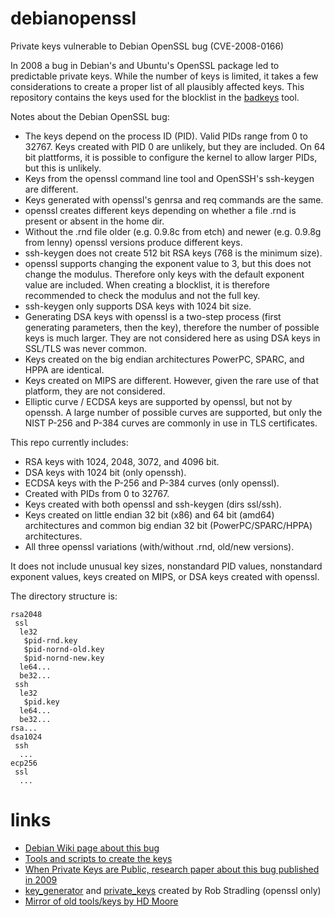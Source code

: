 # debianopenssl
Private keys vulnerable to Debian OpenSSL bug (CVE-2008-0166)

In 2008 a bug in Debian's and Ubuntu's OpenSSL package led to predictable private keys.
While the number of keys is limited, it takes a few considerations to create a proper
list of all plausibly affected keys. This repository contains the keys used for the
blocklist in the [badkeys](https://badkeys.info) tool.

Notes about the Debian OpenSSL bug:

* The keys depend on the process ID (PID). Valid PIDs range from 0 to 32767. Keys
  created with PID 0 are unlikely, but they are included. On 64 bit plattforms, it is
  possible to configure the kernel to allow larger PIDs, but this is unlikely.
* Keys from the openssl command line tool and OpenSSH's ssh-keygen are different.
* Keys generated with openssl's genrsa and req commands are the same.
* openssl creates different keys depending on whether a file .rnd is present or absent
  in the home dir.
* Without the .rnd file older (e.g. 0.9.8c from etch) and newer (e.g. 0.9.8g from lenny)
  openssl versions produce different keys.
* ssh-keygen does not create 512 bit RSA keys (768 is the minimum size).
* openssl supports changing the exponent value to 3, but this does not change the
  modulus. Therefore only keys with the default exponent value are included. When
  creating a blocklist, it is therefore recommended to check the modulus and not the
  full key.
* ssh-keygen only supports DSA keys with 1024 bit size.
* Generating DSA keys with openssl is a two-step process (first generating parameters,
  then the key), therefore the number of possible keys is much larger. They are not
  considered here as using DSA keys in SSL/TLS was never common.
* Keys created on the big endian architectures PowerPC, SPARC, and HPPA are identical.
* Keys created on MIPS are different. However, given the rare use of that platform, they
  are not considered.
* Elliptic curve / ECDSA keys are supported by openssl, but not by openssh. A large
  number of possible curves are supported, but only the NIST P-256 and P-384 curves are
  commonly in use in TLS certificates.

This repo currently includes:
* RSA keys with 1024, 2048, 3072, and 4096 bit.
* DSA keys with 1024 bit (only openssh).
* ECDSA keys with the P-256 and P-384 curves (only openssl).
* Created with PIDs from 0 to 32767.
* Keys created with both openssl and ssh-keygen (dirs ssl/ssh).
* Keys created on little endian 32 bit (x86) and 64 bit (amd64) architectures and common
  big endian 32 bit (PowerPC/SPARC/HPPA) architectures.
* All three openssl variations (with/without .rnd, old/new versions).

It does not include unusual key sizes, nonstandard PID values, nonstandard exponent
values, keys created on MIPS, or DSA keys created with openssl.

The directory structure is:
```
rsa2048
 ssl
  le32
   $pid-rnd.key
   $pid-nornd-old.key
   $pid-nornd-new.key
  le64...
  be32...
 ssh
  le32
   $pid.key
  le64...
  be32...
rsa...
dsa1024
 ssh
  ...
ecp256
 ssl
  ...
```

links
=====

* [Debian Wiki page about this bug](https://wiki.debian.org/SSLkeys)
* [Tools and scripts to create the keys](https://github.com/badkeys/debianssltools)
* [When Private Keys are Public, research paper about this bug published in 2009](
  https://hovav.net/ucsd/papers/yrses09.html)
* [key_generator](https://github.com/CVE-2008-0166/key_generator) and [private_keys](
  https://github.com/CVE-2008-0166/private_keys) created by Rob Stradling (openssl only)
* [Mirror of old tools/keys by HD Moore](https://github.com/g0tmi1k/debian-ssh)
